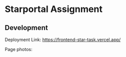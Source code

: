 # Starportal Assignment

## Development 

Deployment Link: https://frontend-star-task.vercel.app/

Page photos:





